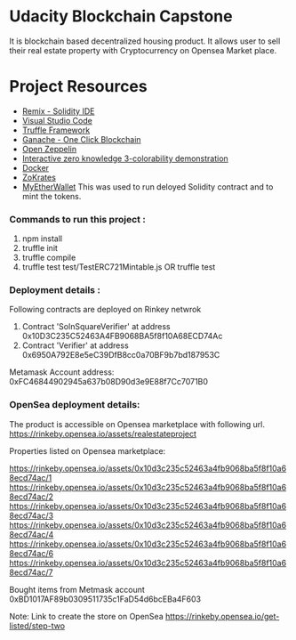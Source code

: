 # Udacity Blockchain Capstone

It is blockchain based decentralized housing product. It allows user to sell their real estate property with Cryptocurrency on Opensea Market place.

# Project Resources

* [Remix - Solidity IDE](https://remix.ethereum.org/)
* [Visual Studio Code](https://code.visualstudio.com/)
* [Truffle Framework](https://truffleframework.com/)
* [Ganache - One Click Blockchain](https://truffleframework.com/ganache)
* [Open Zeppelin ](https://openzeppelin.org/)
* [Interactive zero knowledge 3-colorability demonstration](http://web.mit.edu/~ezyang/Public/graph/svg.html)
* [Docker](https://docs.docker.com/install/)
* [ZoKrates](https://github.com/Zokrates/ZoKrates)
* [MyEtherWallet](https://www.myetherwallet.com/access-my-wallet) This was used to run deloyed Solidity contract and to mint the tokens.

### Commands to run this project :

1. npm install
2. truffle init
3. truffle compile
4. truffle test  test/TestERC721Mintable.js OR truffle test

### Deployment details :
Following contracts are deployed on Rinkey netwrok

1. Contract 'SolnSquareVerifier' at address 0x10D3C235C52463A4FB9068BA5f8f10A68ECD74Ac
2. Contract 'Verifier' at address 0x6950A792E8e5eC39DfB8cc0a70BF9b7bd187953C

Metamask Account address: 0xFC46844902945a637b08D90d3e9E88f7Cc7071B0

### OpenSea deployment details: 

The product is accessible on Opensea marketplace with following url. 
https://rinkeby.opensea.io/assets/realestateproject

Properties listed on Opensea marketplace:

https://rinkeby.opensea.io/assets/0x10d3c235c52463a4fb9068ba5f8f10a68ecd74ac/1
https://rinkeby.opensea.io/assets/0x10d3c235c52463a4fb9068ba5f8f10a68ecd74ac/2
https://rinkeby.opensea.io/assets/0x10d3c235c52463a4fb9068ba5f8f10a68ecd74ac/3
https://rinkeby.opensea.io/assets/0x10d3c235c52463a4fb9068ba5f8f10a68ecd74ac/4
https://rinkeby.opensea.io/assets/0x10d3c235c52463a4fb9068ba5f8f10a68ecd74ac/6
https://rinkeby.opensea.io/assets/0x10d3c235c52463a4fb9068ba5f8f10a68ecd74ac/7

Bought items from Metmask account 0xBD1017AF89b0309511735c1FaD54d6bcEBa4F603

Note: 
Link to create the store on OpenSea
https://rinkeby.opensea.io/get-listed/step-two 

